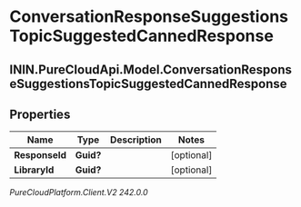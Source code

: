 # ConversationResponseSuggestionsTopicSuggestedCannedResponse

## ININ.PureCloudApi.Model.ConversationResponseSuggestionsTopicSuggestedCannedResponse

## Properties

|Name | Type | Description | Notes|
|------------ | ------------- | ------------- | -------------|
| **ResponseId** | **Guid?** |  | [optional] |
| **LibraryId** | **Guid?** |  | [optional] |



_PureCloudPlatform.Client.V2 242.0.0_
